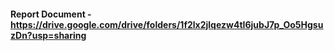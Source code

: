 #### Report Document - https://drive.google.com/drive/folders/1f2lx2jlqezw4tI6jubJ7p_Oo5HgsuzDn?usp=sharing

